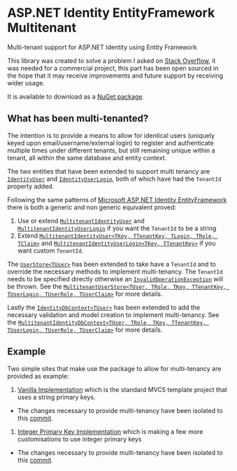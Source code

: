 ASP.NET Identity EntityFramework Multitenant
============================================

Multi-tenant support for ASP.NET Identity using Entity Framework

This library was created to solve a problem I asked on [Stack Overflow](http://stackoverflow.com/q/20037145 "How to implement Multi-tenant User Login using ASP.NET Identity"), it was needed for a commercial project, this part has been open sourced in the hope that it may receive improvements and future support by receiving wider usage.

It is available to download as a [NuGet package](http://www.nuget.org/packages/AspNet.Identity.EntityFramework.Multitenant/ "AspNet.Identity.EntityFramework.Multitenant").

## What has been multi-tenanted?

The intention is to provide a means to allow for identical users (uniquely keyed upon email/username/external login) to register and authenticate multiple times under different tenants, but still remaining unique within a tenant, all within the same database and entity context.

The two entities that have been extended to support multi tenancy are [`IdentityUser`](http://msdn.microsoft.com/en-us/library/microsoft.aspnet.identity.entityframework.identityuser.aspx "IdentityUser Class") and [`IdentityUserLogin`](http://msdn.microsoft.com/en-us/library/microsoft.aspnet.identity.entityframework.identityuserlogin.aspx "IdentityUserLogin Class"), both of which have had the `TenantId` property added.

Following the same patterns of [Microsoft ASP.NET Identity EntityFramework](http://www.nuget.org/packages/Microsoft.AspNet.Identity.EntityFramework/) there is both a generic and non generic equivalent proved:

1. Use or extend [`MultitenantIdentityUser`](https://github.com/JSkimming/AspNet.Identity.EntityFramework.Multitenant/blob/master/src/AspNet.Identity.EntityFramework.Multitenant/MultitenantIdentityUser.cs "MultitenantIdentityUser class") and [`MultitenantIdentityUserLogin`](https://github.com/JSkimming/AspNet.Identity.EntityFramework.Multitenant/blob/master/src/AspNet.Identity.EntityFramework.Multitenant/MultitenantIdentityUserLogin.cs "MultitenantIdentityUserLogin class") if you want the `TenantId` to be a string
1. Extend [`MultitenantIdentityUser<TKey, TTenantKey, TLogin, TRole, TClaim>`](https://github.com/JSkimming/AspNet.Identity.EntityFramework.Multitenant/blob/master/src/AspNet.Identity.EntityFramework.Multitenant/MultitenantIdentityUser.Generic.cs "MultitenantIdentityUser generic class") and [`MultitenantIdentityUserLogin<TKey, TTenantKey>`](https://github.com/JSkimming/AspNet.Identity.EntityFramework.Multitenant/blob/master/src/AspNet.Identity.EntityFramework.Multitenant/MultitenantIdentityUserLogin.Generic.cs "MultitenantIdentityUserLogin generic class") if you want custom `TenantId`.

The [`UserStore<TUser>`](http://msdn.microsoft.com/en-us/library/dn315446.aspx "UserStore generic Class") has been extended to take have a `TenantId` and to override the necessary methods to implement multi-tenancy. The `TenantId` needs to be specified directly otherwise an [`InvalidOperationException`](http://msdn.microsoft.com/en-us/library/system.invalidoperationexception.aspx "InvalidOperationException class") will be thrown. See the [`MultitenantUserStore<TUser, TRole, TKey, TTenantKey, TUserLogin, TUserRole, TUserClaim>`](https://github.com/JSkimming/AspNet.Identity.EntityFramework.Multitenant/blob/master/src/AspNet.Identity.EntityFramework.Multitenant/MultitenantUserStore.Generic.cs "MultitenantUserStore generic class") for more details.

Lastly the [`IdentityDbContext<TUser>`](http://msdn.microsoft.com/en-us/library/dn468176.aspx "IdentityDbContext generic class") has been extended to add the necessary validation and model creation to implement multi-tenancy. See the [`MultitenantIdentityDbContext<TUser, TRole, TKey, TTenantKey, TUserLogin, TUserRole, TUserClaim>`](https://github.com/JSkimming/AspNet.Identity.EntityFramework.Multitenant/blob/master/src/AspNet.Identity.EntityFramework.Multitenant/MultitenantIdentityDbContext.Generic.cs "MultitenantIdentityDbContext generic class") for more details.

## Example

Two simple sites that make use the package to allow for multi-tenancy are provided as example:

1. [Vanilla Implementation](https://github.com/JSkimming/AspNet.Identity.EntityFramework.Multitenant/tree/master/src/Examples/VanillaImplementation) which is the standard MVC5 template project that uses a string primary keys.
  * The changes necessary to provide multi-tenancy have been isolated to this [commit](https://github.com/JSkimming/AspNet.Identity.EntityFramework.Multitenant/commit/2360ea55ac89195c645e130927835f4a4bea3e58).
1. [Integer Primary Key Implementation](https://github.com/JSkimming/AspNet.Identity.EntityFramework.Multitenant/tree/master/src/Examples/IntegerPkImplementation) which is making a few more customisations to use integer primary keys
  * The changes necessary to provide multi-tenancy have been isolated to this [commit](https://github.com/JSkimming/AspNet.Identity.EntityFramework.Multitenant/commit/9d853306d5d5e25750f6875da15afe9f5ead73f6).
